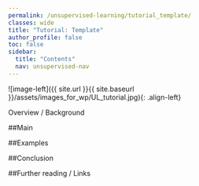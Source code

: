 ```yaml
---
permalink: /unsupervised-learning/tutorial_template/
classes: wide
title: "Tutorial: Template"
author_profile: false
toc: false
sidebar:
  title: "Contents"
  nav: unsupervised-nav
---
```



![image-left]({{ site.url }}{{ site.baseurl }}/assets/images_for_wp/UL_tutorial.jpg){: .align-left}


Overview / Background

##Main

##Examples

##Conclusion

##Further reading / Links
